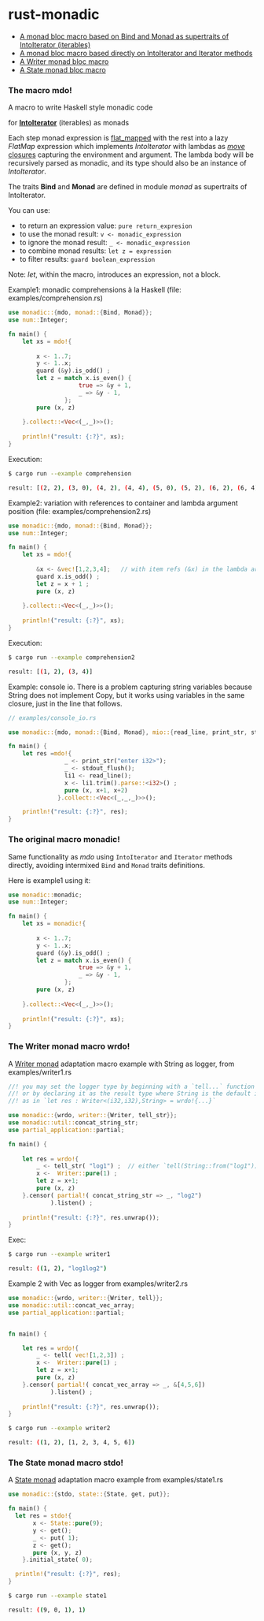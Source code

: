 # rust-monadic

* [A monad bloc macro based on Bind and Monad as supertraits of IntoIterator (iterables)](#mdo)
* [A monad bloc macro based directly on IntoIterator and Iterator methods](#monadic)
* [A Writer monad bloc macro](#wrdo)
* [A State monad bloc macro](#stdo)

### The macro mdo! <a name="mdo" id="mdo"></a>

A macro to write Haskell style monadic code

for [**IntoIterator**](https://doc.rust-lang.org/std/iter/trait.IntoIterator.html) (iterables) as monads

Each step monad expression is [flat_mapped](https://doc.rust-lang.org/std/iter/trait.Iterator.html#method.flat_map) with the rest into a lazy *FlatMap* expression which implements *IntoIterator* with lambdas as [*move* closures](https://doc.rust-lang.org/1.30.0/book/first-edition/closures.html#move-closures) capturing the environment and argument. The lambda body will be recursively parsed as monadic, and its type should also be an instance of *IntoIterator*.

The traits **Bind** and **Monad** are defined in module *monad* as supertraits of IntoIterator.

You can use: 
* to return an expression value: `pure return_expresion`
* to use the monad result:       `v <- monadic_expression`
* to ignore the monad result:    `_ <- monadic_expression`
* to combine monad results:      `let z = expression`
* to filter results:             `guard boolean_expression` 

Note: *let*, within the macro, introduces an expression, not a block.


Example1: monadic comprehensions à la Haskell (file: examples/comprehension.rs)

```rust
use monadic::{mdo, monad::{Bind, Monad}};
use num::Integer;

fn main() {
    let xs = mdo!{ 
    
        x <- 1..7;
        y <- 1..x;
        guard (&y).is_odd() ;
        let z = match x.is_even() { 
                    true => &y + 1,
                    _ => &y - 1,
                };
        pure (x, z)
        
    }.collect::<Vec<(_,_)>>();
    
    println!("result: {:?}", xs); 
}

```
Execution:

```bash
$ cargo run --example comprehension

result: [(2, 2), (3, 0), (4, 2), (4, 4), (5, 0), (5, 2), (6, 2), (6, 4), (6, 6)]
```
Example2: variation with references to container and lambda argument position (file: examples/comprehension2.rs)

```rust
use monadic::{mdo, monad::{Bind, Monad}};
use num::Integer;

fn main() {
    let xs = mdo!{ 
    
        &x <- &vec![1,2,3,4];   // with item refs (&x) in the lambda argument position
        guard x.is_odd() ;
        let z = x + 1 ;
        pure (x, z)
        
    }.collect::<Vec<(_,_)>>();
    
    println!("result: {:?}", xs); 
}

```
Execution:

```bash
$ cargo run --example comprehension2

result: [(1, 2), (3, 4)]
```

Example: console io. There is a problem capturing string variables because String does not implement Copy, but it works using variables in the same closure, just in the line that follows.

```rust
// examples/console_io.rs

use monadic::{mdo, monad::{Bind, Monad}, mio::{read_line, print_str, stdout_flush}};

fn main() {
    let res =mdo!{
                _ <- print_str("enter i32>");
                _ <- stdout_flush();
                li1 <- read_line();
                x <- li1.trim().parse::<i32>() ;
                pure (x, x+1, x+2)
              }.collect::<Vec<(_,_,_)>>();

    println!("result: {:?}", res);              
}
```

### The original macro monadic! <a name="monadic" id="monadic"></a>

Same functionality as *mdo* using `IntoIterator` and `Iterator` methods directly, avoiding intermixed `Bind` and `Monad` traits definitions.

Here is example1 using it:

```rust
use monadic::monadic;
use num::Integer;

fn main() {
    let xs = monadic!{ 
    
        x <- 1..7;
        y <- 1..x;
        guard (&y).is_odd() ;
        let z = match x.is_even() { 
                    true => &y + 1,
                    _ => &y - 1,
                };
        pure (x, z)
        
    }.collect::<Vec<(_,_)>>();
    
    println!("result: {:?}", xs); 
}

```
### The Writer monad macro wrdo! <a name="wrdo" id="wrdo"></a>

A [Writer monad](https://wiki.haskell.org/All_About_Monads#The_Writer_monad) adaptation macro example with String as logger, from examples/writer1.rs

```rust
//! you may set the logger type by beginning with a `tell...` function within the macro `wrdo` 
//! or by declaring it as the result type where String is the default if omitted
//! as in `let res : Writer<(i32,i32),String> = wrdo!{...}`

use monadic::{wrdo, writer::{Writer, tell_str}};
use monadic::util::concat_string_str;
use partial_application::partial;

fn main() {
    
    let res = wrdo!{ 
        _ <- tell_str( "log1") ;  // either `tell(String::from("log1"))`
        x <-  Writer::pure(1) ;
        let z = x+1;
        pure (x, z)
    }.censor( partial!( concat_string_str => _, "log2")
            ).listen() ;
    
    println!("result: {:?}", res.unwrap()); 
}
```
Exec:

```bash
$ cargo run --example writer1

result: ((1, 2), "log1log2")

```
Example 2 with Vec as logger from examples/writer2.rs

```rust
use monadic::{wrdo, writer::{Writer, tell}};
use monadic::util::concat_vec_array;
use partial_application::partial;


fn main() {

    let res = wrdo!{ 
        _ <- tell( vec![1,2,3]) ;
        x <-  Writer::pure(1) ;
        let z = x+1;
        pure (x, z)
    }.censor( partial!( concat_vec_array => _, &[4,5,6])
            ).listen() ;
    
    println!("result: {:?}", res.unwrap()); 
}

```

```bash
$ cargo run --example writer2

result: ((1, 2), [1, 2, 3, 4, 5, 6])

```
### The State monad macro stdo! <a name="stdo" id="stdo"></a>

A [State monad](https://wiki.haskell.org/All_About_Monads#The_State_monad) adaptation macro example from examples/state1.rs

```rust
use monadic::{stdo, state::{State, get, put}};

fn main() {
  let res = stdo!{
       x <- State::pure(9);
       y <- get();
       _ <- put( 1);
       z <- get(); 
       pure (x, y, z) 
    }.initial_state( 0);

  println!("result: {:?}", res);  
}
```

```bash
$ cargo run --example state1

result: ((9, 0, 1), 1)

```

